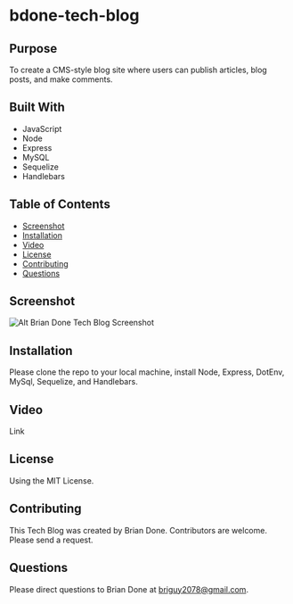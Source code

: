 # bdone-tech-blog

## Purpose 
To create a CMS-style blog site where users can publish articles, blog posts, and make comments.

## Built With
* JavaScript
* Node
* Express
* MySQL
* Sequelize
* Handlebars

## Table of Contents
* [Screenshot](#screenshot)
* [Installation](#installation)
* [Video](#video)
* [License](#license)
* [Contributing](#contributing)
* [Questions](#questions)

## Screenshot
![Alt Brian Done Tech Blog Screenshot](https://github.com/bdoneq7/bdone-tech-blog/blob/main/assets/images/screenshot.PNG?raw=true "Brian Done Tech Blog Screenshot")

## Installation 
Please clone the repo to your local machine, install Node, Express, DotEnv, MySql, Sequelize, and Handlebars.

## Video 
Link

## License 
Using the MIT License.

## Contributing 
This Tech Blog was created by Brian Done. Contributors are welcome. Please send a request.

## Questions
Please direct questions to Brian Done at briguy2078@gmail.com. 